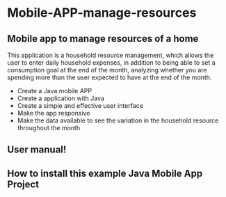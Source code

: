 # Mobile-APP-manage-resources


 ## Mobile app to manage resources of a home
This application is a household resource management, which allows the user to enter daily household expenses, in addition to being able to set a consumption goal at the end of the month, analyzing whether you are spending more than the user expected to have at the end of the month. 

 * Create a Java mobile APP
 * Create a application with Java
 * Create a simple and effective user interface
 * Make the app responsive
 * Make the data available to see the variation in the household resource throughout the month

## User manual!


## How to install this example Java Mobile App Project 
